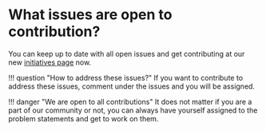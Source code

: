 # What issues are open to contribution?

You can keep up to date with all open issues and get contributing at our new [initiatives page](https://initiative.astrosonic.tech) now.

!!! question "How to address these issues?"
    If you want to contribute to address these issues, comment under the issues and you will be assigned.

!!! danger "We are open to all contributions"
    It does not matter if you are a part of our community or not, you can always have yourself assigned to the problem statements and get to work on them.
